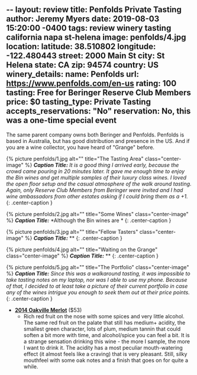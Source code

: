 --
layout: review
title: Penfolds Private Tasting
author: Jeremy Myers
date:   2019-08-03 15:20:00 -0400
tags: review winery tasting california napa st-helena
image: penfolds/4.jpg
location:
  latitude: 38.510802
  longitude: -122.480443
  street: 2000 Main St
  city: St Helena
  state: CA
  zip: 94574
  country: US
winery_details:
  name: Penfolds
  url: https://www.penfolds.com/en-us
  rating: 100
  tasting: Free for Beringer Reserve Club Members
  price: $0
  tasting_type: Private Tasting
  accepts_reservations: "No"
  reservation: No, this was a one-time special event
---

The same parent company owns both Beringer and Penfolds.  Penfolds is based in Australia, but has good distribution and presence in the US.  And if you are a wine collector, you have heard of "Grange" before.

{% picture penfolds/1.jpg alt="" title="The Tasting Area" class="center-image" %}
***Caption Title:*** *It is a good thing I arrived early, because the crowd came pouring in 20 minutes later.  It gave me enough time to enjoy the Bin wines and get multiple samples of their luxury class wines.  I loved the open floor setup and the casual atmosphere of the walk around tasting.  Again, only Reserve Club Members from Beringer were invited and I had wine ambassadors from other estates asking if I could bring them as a +1.*
{: .center-caption }

{% picture penfolds/2.jpg alt="" title="Some Wines" class="center-image" %}
***Caption Title:*** *Although the Bin wines are *
{: .center-caption }

{% picture penfolds/3.jpg alt="" title="Fellow Tasters" class="center-image" %}
***Caption Title:*** **
{: .center-caption }

{% picture penfolds/4.jpg alt="" title="Waiting on the Grange" class="center-image" %}
***Caption Title:*** **
{: .center-caption }

{% picture penfolds/5.jpg alt="" title="The Portfolio" class="center-image" %}
***Caption Title:*** *Since this was a walkaround tasting, it was impossible to take tasting notes on my laptop, nor was I able to use my phone.  Because of that, I decided to at least take a picture of their current portfolio in case any of the wines intrigue you enough to seek them out at their price points.*
{: .center-caption }

* [**2014 Oakville Merlot**](https://store.paradigmwinery.com/product/2014-Merlot) ($53)
  * Rich red fruit on the nose with some spices and very little alcohol.  The same red fruit on the palate that still has medium+ acidity, the smallest green character, lots of plum, medium tannin that could soften a bit more with time, and alcohol/spice you can feel a bit.  It is a strange sensation drinking this wine - the more I sample, the more I want to drink it.  The acidity has a most peculiar mouth-watering effect (it almost feels like a craving) that is very pleasant.  Still, silky mouthfeel with some oak notes and a finish that goes on for quite a while.  

